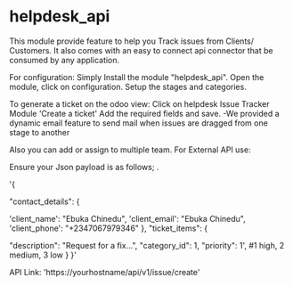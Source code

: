 # helpdesk_api
This module provide feature to help you Track issues from Clients/ Customers. It also comes with an easy to connect api connector that be consumed by any application.

For configuration: Simply Install the module "helpdesk_api". Open the module, click on configuration. Setup the stages and categories.

To generate a ticket on the odoo view: Click on helpdesk Issue Tracker Module 'Create a ticket' Add the required fields and save. -We provided a dynamic email feature to send mail when issues are dragged from one stage to another

Also you can add or assign to multiple team. For External API use:

Ensure your Json payload is as follows; .

'{

"contact_details": {

  'client_name': "Ebuka Chinedu", 
  'client_email': "Ebuka Chinedu", 
  'client_phone': "+2347067979346"
  }, 
"ticket_items": {

  "description": "Request for a fix...", 
  "category_id": 1, 
  "priority": 1', #1 high, 2 medium, 3 low
  }
}'

API Link: 'https://yourhostname/api/v1/issue/create'
